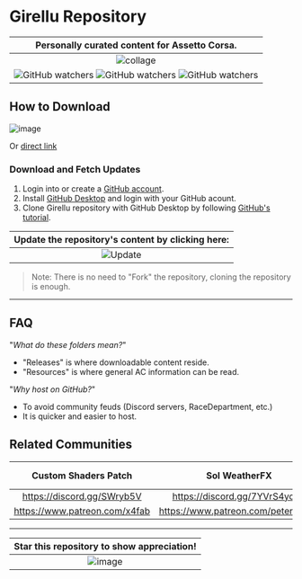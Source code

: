 # Girellu Repository

| Personally curated content for Assetto Corsa. |
|:---:|
| ![collage](https://user-images.githubusercontent.com/90503800/141666780-5d8b549d-25ec-4193-a985-856c1b724bbe.png) |
| ![GitHub watchers](https://img.shields.io/github/stars/archibaldmilton/girellu?style=social) ![GitHub watchers](https://img.shields.io/github/watchers/archibaldmilton/girellu?style=social) ![GitHub watchers](https://img.shields.io/github/repo-size/archibaldmilton/girellu?style=social) |

## How to Download
![image](https://user-images.githubusercontent.com/90503800/144797144-5818df68-d5cb-4ae3-bbdc-41debd49c3b1.png)

Or [direct link](https://github.com/archibaldmilton/Girellu/archive/refs/heads/master.zip)

### Download and Fetch Updates
1. Login into or create a [GitHub account](https://github.com/login).
2. Install [GitHub Desktop](https://desktop.github.com/) and login with your GitHub acount.
3. Clone Girellu repository with GitHub Desktop by following [GitHub's tutorial](https://docs.github.com/en/desktop/contributing-and-collaborating-using-github-desktop/adding-and-cloning-repositories/cloning-a-repository-from-github-to-github-desktop "Cloning a repository from GitHub to GitHub Desktop").

| **Update the repository's content by clicking here:** |
|:---:|
| ![Update](https://user-images.githubusercontent.com/90503800/138611389-dfbdcadc-48e2-4d20-8e1b-2b72b511f338.png) |
>Note: There is no need to "Fork" the repository, cloning the repository is enough.

___
## FAQ
"*What do these folders mean?*"
* "Releases" is where downloadable content reside.
* "Resources" is where general AC information can be read.

"*Why host on GitHub?*"
* To avoid community feuds (Discord servers, RaceDepartment, etc.)
* It is quicker and easier to host.

## Related Communities
Custom Shaders Patch | Sol WeatherFX | Girellu (Troubleshooting and help)
|:---:|:---:|:---:|
https://discord.gg/SWryb5V | https://discord.gg/7YVrS4ydaA | https://discord.gg/jgG738MtCe
https://www.patreon.com/x4fab | https://www.patreon.com/peterboese | -

___
| Star this repository to show appreciation! |
|:---:|
| ![image](https://user-images.githubusercontent.com/90503800/142784389-f0553a84-03cd-43b0-81f5-e116da4f50e9.png) |
